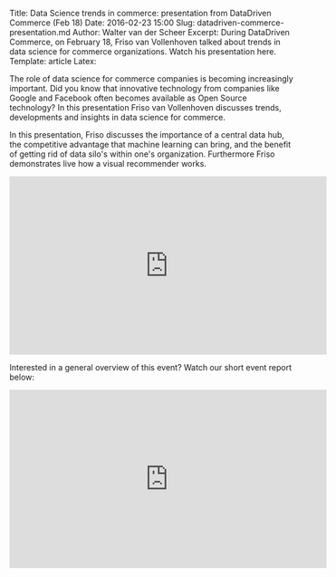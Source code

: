 Title: Data Science trends in commerce: presentation from DataDriven Commerce (Feb 18)
Date: 2016-02-23 15:00
Slug: datadriven-commerce-presentation.md
Author: Walter van der Scheer
Excerpt: During DataDriven Commerce, on February 18, Friso van Vollenhoven talked about trends in data science for commerce organizations. Watch his presentation here.
Template: article
Latex:

<span class="lead">
The role of data science for commerce companies is becoming increasingly important. Did you know that innovative technology from companies like Google and Facebook often becomes available as Open Source technology? In this presentation Friso van Vollenhoven discusses trends, developments and insights in data science for commerce.
</span>

In this presentation, Friso discusses the importance of a central data hub, the competitive advantage that machine learning can bring, and the benefit of getting rid of data silo's within one's organization. Furthermore Friso demonstrates live how a visual recommender works.

<iframe width="560" height="315" src="https://www.youtube.com/embed/u8ScECIJOJA" frameborder="0" allowfullscreen></iframe>

Interested in a general overview of this event? Watch our short event report below:

<iframe width="560" height="315" src="https://www.youtube.com/embed/8zRzZeV6nNs" frameborder="0" allowfullscreen></iframe>

